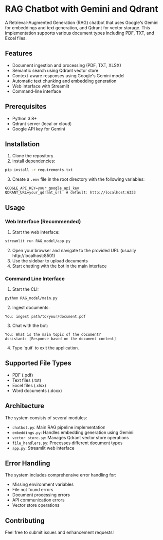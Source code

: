 # RAG Chatbot with Gemini and Qdrant

A Retrieval-Augmented Generation (RAG) chatbot that uses Google's Gemini for embeddings and text generation, and Qdrant for vector storage. This implementation supports various document types including PDF, TXT, and Excel files.

## Features

- Document ingestion and processing (PDF, TXT, XLSX)
- Semantic search using Qdrant vector store
- Context-aware responses using Google's Gemini model
- Automatic text chunking and embedding generation
- Web interface with Streamlit
- Command-line interface

## Prerequisites

- Python 3.8+
- Qdrant server (local or cloud)
- Google API key for Gemini

## Installation

1. Clone the repository
2. Install dependencies:
```bash
pip install -r requirements.txt
```

3. Create a `.env` file in the root directory with the following variables:
```env
GOOGLE_API_KEY=your_google_api_key
QDRANT_URL=your_qdrant_url  # default: http://localhost:6333
```

## Usage

### Web Interface (Recommended)
1. Start the web interface:
```bash
streamlit run RAG_model/app.py
```

2. Open your browser and navigate to the provided URL (usually http://localhost:8501)
3. Use the sidebar to upload documents
4. Start chatting with the bot in the main interface

### Command Line Interface
1. Start the CLI:
```bash
python RAG_model/main.py
```

2. Ingest documents:
```
You: ingest path/to/your/document.pdf
```

3. Chat with the bot:
```
You: What is the main topic of the document?
Assistant: [Response based on the document content]
```

4. Type 'quit' to exit the application.

## Supported File Types

- PDF (.pdf)
- Text files (.txt)
- Excel files (.xlsx)
- Word documents (.docx)

## Architecture

The system consists of several modules:

- `chatbot.py`: Main RAG pipeline implementation
- `embeddings.py`: Handles embedding generation using Gemini
- `vector_store.py`: Manages Qdrant vector store operations
- `file_handlers.py`: Processes different document types
- `app.py`: Streamlit web interface

## Error Handling

The system includes comprehensive error handling for:
- Missing environment variables
- File not found errors
- Document processing errors
- API communication errors
- Vector store operations

## Contributing

Feel free to submit issues and enhancement requests!
